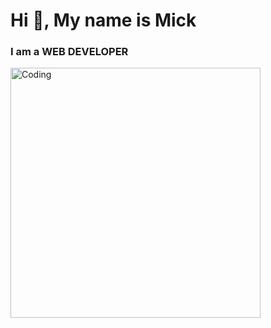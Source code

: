 <h1 align="">Hi 👋, My name is Mick</h1>
<h3 align="">I am a WEB DEVELOPER </h3>

<img align="" alt="Coding" width="400" src="https://media.giphy.com/media/qgQUggAC3Pfv687qPC/giphy.gif">
